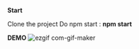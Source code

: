 **Start**

Clone the project 
Do npm start : **npm start** 



**DEMO**
![ezgif com-gif-maker](https://user-images.githubusercontent.com/23551483/110481083-31809380-810d-11eb-877b-da23a17940ca.gif)
